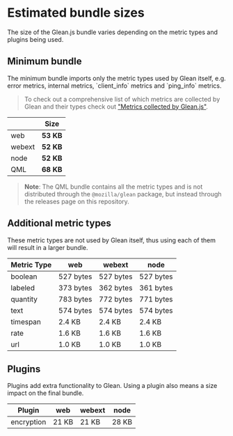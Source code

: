 # Estimated bundle sizes

The size of the Glean.js bundle varies depending on the metric types and plugins being used.

## Minimum bundle

The minimum bundle imports only the metric types used by Glean itself, e.g.
error metrics, internal metrics, \`client_info\` metrics and \`ping_info\` metrics.

> To check out a comprehensive list of which metrics are collected by Glean and their types check out
> ["Metrics collected by Glean.js"](https://github.com/mozilla/glean.js/blob/main/docs/reference/metrics.md).

<!-- ! -->
|| Size |
|--|--|
|web|**53 KB**|
|webext|**52 KB**|
|node|**52 KB**|
|QML|**68 KB**|
<!-- ! -->

> **Note**: The QML bundle contains all the metric types and is not distributed through the
> `@mozilla/glean` package, but instead through the releases page on this repository.

## Additional metric types

These metric types are not used by Glean itself,
thus using each of them will result in a larger bundle.

<!-- ! -->
|Metric Type| web|webext|node|
|--|--|--|--|
|boolean|527 bytes |527 bytes |527 bytes |
|labeled|373 bytes |362 bytes |361 bytes |
|quantity|783 bytes |772 bytes |771 bytes |
|text|574 bytes |574 bytes |574 bytes |
|timespan|2.4 KB |2.4 KB |2.4 KB |
|rate|1.6 KB |1.6 KB |1.6 KB |
|url|1.0 KB |1.0 KB |1.0 KB |
<!-- ! -->

## Plugins

Plugins add extra functionality to Glean.
Using a plugin also means a size impact on the final bundle.

<!-- ! -->
|Plugin| web|webext|node|
|--|--|--|--|
|encryption|21 KB |21 KB |28 KB |
<!-- ! -->
